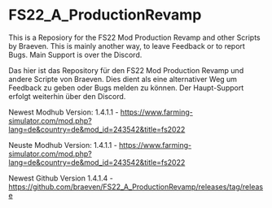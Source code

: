 # FS22_A_ProductionRevamp
This is a Reposiory for the FS22 Mod Production Revamp and other Scripts by Braeven.
This is mainly another way, to leave Feedback or to report Bugs.
Main Support is over the Discord.

Das hier ist das Repository für den FS22 Mod Production Revamp und andere Scripte von Braeven.
Dies dient als eine alternativer Weg um Feedback zu geben oder Bugs melden zu können.
Der Haupt-Support erfolgt weiterhin über den Discord.


Newest Modhub Version: 1.4.1.1 - https://www.farming-simulator.com/mod.php?lang=de&country=de&mod_id=243542&title=fs2022

Neuste Modhub Version: 1.4.1.1 - https://www.farming-simulator.com/mod.php?lang=de&country=de&mod_id=243542&title=fs2022


Newest Github Version
1.4.1.4 - https://github.com/braeven/FS22_A_ProductionRevamp/releases/tag/release
